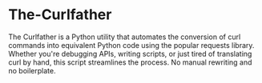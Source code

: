 # The-Curlfather
The Curlfather is a Python utility that automates the conversion of curl commands into equivalent Python code using the popular requests library. Whether you're debugging APIs, writing scripts, or just tired of translating curl by hand, this script streamlines the process. No manual rewriting and no boilerplate.
